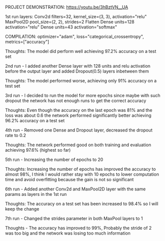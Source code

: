 PROJECT DEMONSTRATION: https://youtu.be/3hBztVN__UA

1st run layers:
Conv2d filters=32, kernel_size=(3, 3), activation="relu"
MaxPool2D pool_size=(2, 2), strides=2
Flatten
Dense units=128 activation="relu"
Dense units=43 activation="softmax"

COMPILATION: optimizer="adam", loss="categorical_crossentropy", metrics=["accuracy"]

Thoughts: The model did perform well achieving 97.2% accuracy on a test set

2nd run - I added another Dense layer with 128 units and relu activation before the output layer and added Dropout(0.5) layers inbetween them

Thoughts: The model performed worse, achieving only 91% accuracy on a test set

3rd run - I decided to run the model for more epochs since maybe with such dropout the network has not enough runs to get the correct accuracy 

Thoughts: Even though the accuracy on the last epoch was 81% and the loss was about 0.6 the network performed significantly better achieving 96.2% accuracy on a test set

4th run - Removed one Dense and Dropout layer, decreased the dropout rate to 0.2

Thoughts: The network performed good on both training and evaluation achieving 97.6% (highest so far)

5th run - Increasing the number of epochs to 20

Thoughts: Increasing the number of epochs has improved the accuracy to almost 98%, I think I would rather stay with 10 epochs to lower computation time and avoid overfitting because the gain is not so significant

6th run - Added another Conv2d and MaxPool2D layer with the same params as layers in the 1st run

Thoughts: The accuracy on a test set has been increased to 98.4% so I will keep the change

7th run - Changed the strides parameter in both MaxPool layers to 1

Thoughts - The accuracy has improved to 99%, Probably the stride of 2 was too big and the network was losing too much information